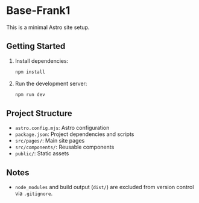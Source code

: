 # Base-Frank1

This is a minimal Astro site setup.

## Getting Started

1. Install dependencies:
   ```bash
   npm install
   ```
2. Run the development server:
   ```bash
   npm run dev
   ```

## Project Structure
- `astro.config.mjs`: Astro configuration
- `package.json`: Project dependencies and scripts
- `src/pages/`: Main site pages
- `src/components/`: Reusable components
- `public/`: Static assets

## Notes
- `node_modules` and build output (`dist/`) are excluded from version control via `.gitignore`.

